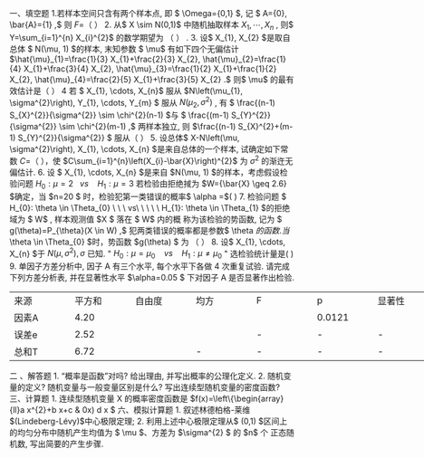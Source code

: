 一、填空题
 1.若样本空间只含有两个样本点, 即 $ \Omega=\{0,1\} $, 记 $ A=\{0\}, \bar{A}=\{1\} ,$ 则  $F=$（           ）
 2. 从$  X \sim N(0,1)$  中随机抽取样本  $X_{1}, \cdots, X_{n}$ , 则$  Y=\sum_{i=1}^{n} X_{i}^{2}$  的数学期望为 （         ） .
 3. 设$  X_{1}, X_{2}  $是取自总体 $ N(\mu, 1)  $的样本, 末知参数 $ \mu$  有如下四个无偏估计  $\hat{\mu}_{1}=\frac{1}{3} X_{1}+\frac{2}{3} X_{2}, \hat{\mu}_{2}=\frac{1}{4} X_{1}+\frac{3}{4} X_{2}, \hat{\mu}_{3}=\frac{1}{2} X_{1}+\frac{1}{2} X_{2}, \hat{\mu}_{4}=\frac{2}{5} X_{1}+\frac{3}{5} X_{2} .$
 则$  \mu$  的最有效估计是（             ）
 4 若 $ X_{1}, \cdots, X_{n}$  服从  $N\left(\mu_{1}, \sigma^{2}\right), Y_{1}, \cdots, Y_{m} $ 服从  $N\left(\mu_{2}, \sigma^{2}\right)$ , 有 $ \frac{(n-1) S_{X}^{2}}{\sigma^{2}} \sim \chi^{2}(n-1)  $与 $ \frac{(m-1) S_{Y}^{2}}{\sigma^{2}} \sim \chi^{2}(m-1) ,$ 两样本独立, 则  $\frac{(n-1) S_{X}^{2}+(m-1) S_{Y}^{2}}{\sigma^{2}} $ 服从（          ）
 5. 设总体$  X-N\left(\mu, \sigma^{2}\right), X_{1}, \cdots, X_{n}  $是来自总体的一个样本, 试确定如下常数  ${C}=$（         ），使 $C\sum_{i=1}^{n}\left(X_{i}-\bar{X}\right)^{2}$  为  $\sigma^{2}$  的渐迕无偏估计.
 6. 设 $ X_{1}, \cdots, X_{n}  $是来自  $N(\mu, 1)  $的样本，考虑假设检验问题  $H_{0}: \mu=2  \ \ \ vs\ \ \ \   H_{1}: \mu=3$  若检验由拒绝掝为  $W=\{\bar{X} \geq 2.6\}  $确定，当  $n=20 $ 时，检验犯第一类错误的概率$  \alpha =$(    )
 7. 检验问题 $ H_{0}: \theta \in \Theta_{0}  \ \ \ vs\ \ \ \ \  H_{1}: \theta \in \Theta_{1}  $的拒绝域为 $ W$ , 样本观测值  $X $ 落在 $ W$  内的概 称为该检验的势函数, 记为 $ g(\theta)=P_{\theta}(X \in W) ,$ 犯两类错误的概率都是参数$  \theta  $的函数. 当$  \theta \in \Theta_{0}  $时，势函数  $g(\theta) $ 为 （          ）
 8. 设$  X_{1}, \cdots, X_{n}  $于  $N\left(\mu, \sigma^{2}\right) ,\sigma$ 已知.  &quot; $H_{0}: \mu=\mu_{0} \ \ \ \  vs\ \ \ \   H_{1}: \mu \neq \mu_{0}$ &quot;  选检验统计量是(     )  
 9. 单因子方差分析中, 因子  A  有三个水平, 每个水平下各做 4 次重复试验. 请完成下列方差分析表, 并在显著性水平  $\alpha=0.05 $ 下对因子  A  是否显著作出检验.
 <table data-lake-id="gkmWO" id="gkmWO" margin="true" width-mode="contain" class="lake-table" style="width: 750px"><colgroup><col width="107"><col width="107"><col width="107"><col width="107"><col width="107"><col width="107"><col width="108"></colgroup><tbody><tr data-lake-id="u7d2610a4" id="u7d2610a4"><td data-lake-id="u9f09bf15" id="u9f09bf15">来源
 </td><td data-lake-id="ue76ab216" id="ue76ab216">平方和
 </td><td data-lake-id="u26578df4" id="u26578df4">自由度
 </td><td data-lake-id="ufb4de85c" id="ufb4de85c">均方
 </td><td data-lake-id="u1dbfbfea" id="u1dbfbfea">F
 </td><td data-lake-id="u623e354a" id="u623e354a">p
 </td><td data-lake-id="u4bc496b0" id="u4bc496b0">显著性
 </td></tr><tr data-lake-id="u3f8dbf08" id="u3f8dbf08"><td data-lake-id="u3e27933f" id="u3e27933f">因素A
 </td><td data-lake-id="ud35d605e" id="ud35d605e">4.20
 </td><td data-lake-id="u61d2cd1a" id="u61d2cd1a">

 </td><td data-lake-id="u8492e7e6" id="u8492e7e6">

 </td><td data-lake-id="ue7612119" id="ue7612119">

 </td><td data-lake-id="u9b6ecac1" id="u9b6ecac1">0.0121
 </td><td data-lake-id="u4e27db97" id="u4e27db97">

 </td></tr><tr data-lake-id="u4f1112e4" id="u4f1112e4"><td data-lake-id="ua09c07b7" id="ua09c07b7">误差e
 </td><td data-lake-id="u75c543a8" id="u75c543a8">2.52
 </td><td data-lake-id="ua6dd0fb0" id="ua6dd0fb0">

 </td><td data-lake-id="ue0b8c14a" id="ue0b8c14a">

 </td><td data-lake-id="ua9e47930" id="ua9e47930">-
 </td><td data-lake-id="ubd93a97c" id="ubd93a97c">-
 </td><td data-lake-id="u70e32c03" id="u70e32c03">-
 </td></tr><tr data-lake-id="u2097be25" id="u2097be25"><td data-lake-id="u2bcbb890" id="u2bcbb890">总和T
 </td><td data-lake-id="uf0123ede" id="uf0123ede">6.72
 </td><td data-lake-id="u87ef68a4" id="u87ef68a4">

 </td><td data-lake-id="u5461de69" id="u5461de69">-
 </td><td data-lake-id="u86941278" id="u86941278">-
 </td><td data-lake-id="u514aee92" id="u514aee92">-
 </td><td data-lake-id="uc2a690c6" id="uc2a690c6">-
 </td></tr></tbody></table>二 、解答题 
 1. “概率是函数”对吗? 给出理由, 并写出概率的公理化定义.
 2. 随机变量的定义? 随机变量与一般变量区别是什么? 写出连续型随机变量的密度函数?
 三、计算题 
 1. 连续型随机变量  X  的概率密度函数是  $f(x)=\left\{\begin{array}{ll}a x^{2}+b x+c & 0<x<1 \\ 0 & \text { 其它 }\end{array}\right. ,$又知  $E X=0.5, \operatorname{Var} X=0.15$ , 求系数  $a, b, c $ 的值.  
 2. 设产品的废品率为  0.01 , 从中任取 500 件, 求其中昰好有 5 件废品的概率?
 3. 设一个试验有三种可能结果, 其发生的概率分别为$p_{1}=\theta^{2}, \quad p_{2}=2 \theta(1-\theta), \quad p_{3}=(1-\theta)^{2}, \quad $$\theta \in(0,1)$现做$  n  $次试验, 观测三梠结果发生的次数分别为  $n_{1}, n_{2}, n_{3}$ . 点估计方法求解  $\theta  $的估计值.
 四、应用题
 1. 已知某种材料的抗压强度$  X \sim N\left(\mu, \sigma^{2}\right) ,$ 现随机抽取 10 个试件进行抗压试验, 测得数据(单位: Pa)如下：
 $482，493，457，471，510，446，435，418，394，469$
 (1) 求平均抗压强度  $\mu$的置信区间为95 %  的置信区间;
 (2) 若已知  $\sigma=30 $, 求平均抗压强度  $\mu  $的置信水平为  95 %  的置信区间;
 (3) 求$ \sigma  $ 的置信水平为  95 %  的置信区间.
 2. 测得两批电子元器件的样品的电阻(单位:  $\Omega$  )为
 $ \begin{array}{lllllll}\text { A 批 }(x): & 0.140 & 0.138 & 0.143 & 0.142 & 0.144 & 0.137 \text {; } \\ \text { B 批 }(y): & 0.135 & 0.140 & 0.142 & 0.136 & 0.138 & 0.140 .\end{array} $
 并分别计算得样本均值为  $\bar{x}=0.1407, \bar{y}=0.1385  $和样本方差为  $s_{x}^{2}=(0.0028)^{2} ,
 s_{y}^{2}=(0.0027)^{2} .$ 设两批元器件电阻值分别服从$  N\left(\mu_{1}, \sigma_{1}^{2}\right), N\left(\mu_{2}, \sigma_{2}^{2}\right) $, 且两样本独立.
 (1) 试检验两个总体的方差是否相等(取  $\alpha=0.05$  )?
 (2) 试检验两个总体的均值是否相等(取  $\alpha=0.05 $ )?
 五、证明题
 1. 设 $ X $ 是非负连续型随机变量, 若  $E X^{n}  $存在, 证明: $ E X=\int_{0}^{\infty} P(X>x) d x $ 
 六、模拟计算题
 1. 叙述林德柏格-莱维$(Lindeberg-Lévy)$中心极限定理;
 2. 利用上述中心极限定理从$  (0,1)  $区间上的均匀分布中随机产生均值为 $ \mu  $、方差为  $\sigma^{2} $ 的  $n$  个 正态随机数, 写出简要的产生步骤.
 